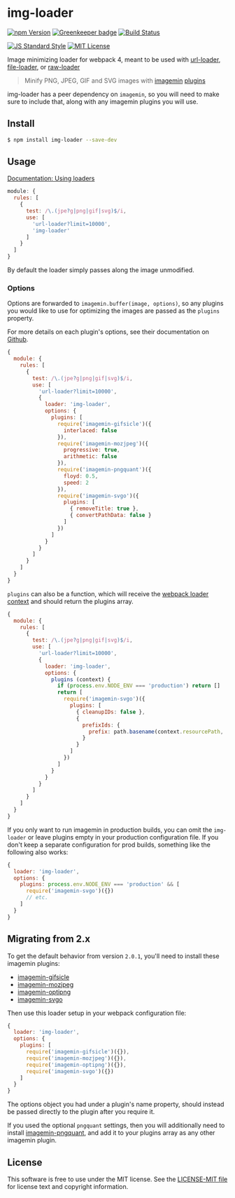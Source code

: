 # img-loader

[![npm Version][npm-image]][npm]
[![Greenkeeper badge][greenkeeper-image]][greenkeeper]
[![Build Status][build-image]][build]

[![JS Standard Style][style-image]][style]
[![MIT License][license-image]][LICENSE]

Image minimizing loader for webpack 4, meant to be used with [url-loader](https://github.com/webpack/url-loader), [file-loader](https://github.com/webpack/file-loader), or [raw-loader](https://github.com/webpack/raw-loader)

> Minify PNG, JPEG, GIF and SVG images with [imagemin](https://github.com/imagemin/imagemin) [plugins](https://www.npmjs.com/search?q=keywords:imageminplugin)

img-loader has a peer dependency on `imagemin`, so you will need to make sure to include that, along with any imagemin plugins you will use.


## Install

```sh
$ npm install img-loader --save-dev
```


## Usage

[Documentation: Using loaders](https://webpack.js.org/concepts/loaders/)

```javascript
module: {
  rules: [
    {
      test: /\.(jpe?g|png|gif|svg)$/i,
      use: [
        'url-loader?limit=10000',
        'img-loader'
      ]
    }
  ]
}
```

By default the loader simply passes along the image unmodified.


### Options

Options are forwarded to `imagemin.buffer(image, options)`, so any plugins you would like to use for optimizing the images are passed as the `plugins` property.

For more details on each plugin's options, see their documentation on [Github](https://github.com/imagemin).

```js
{
  module: {
    rules: [
      {
        test: /\.(jpe?g|png|gif|svg)$/i,
        use: [
          'url-loader?limit=10000',
          {
            loader: 'img-loader',
            options: {
              plugins: [
                require('imagemin-gifsicle')({
                  interlaced: false
                }),
                require('imagemin-mozjpeg')({
                  progressive: true,
                  arithmetic: false
                }),
                require('imagemin-pngquant')({
                  floyd: 0.5,
                  speed: 2
                }),
                require('imagemin-svgo')({
                  plugins: [
                    { removeTitle: true },
                    { convertPathData: false }
                  ]
                })
              ]
            }
          }
        ]
      }
    ]
  }
}
```

`plugins` can also be a function, which will receive the [webpack loader context](https://webpack.js.org/api/loaders/#the-loader-context) and should return the plugins array.
```js
{
  module: {
    rules: [
      {
        test: /\.(jpe?g|png|gif|svg)$/i,
        use: [
          'url-loader?limit=10000',
          {
            loader: 'img-loader',
            options: {
              plugins (context) {
                if (process.env.NODE_ENV === 'production') return []
                return [
                  require('imagemin-svgo')({
                    plugins: [
                      { cleanupIDs: false },
                      {
                        prefixIds: {
                          prefix: path.basename(context.resourcePath, 'svg')
                        }
                      }
                    ]
                  })
                ]
              }
            }
          }
        ]
      }
    ]
  }
}
```

If you only want to run imagemin in production builds, you can omit the `img-loader` or leave plugins empty in your production configuration file. If you don't keep a separate configuration for prod builds, something like the following also works:

```js
{
  loader: 'img-loader',
  options: {
    plugins: process.env.NODE_ENV === 'production' && [
      require('imagemin-svgo')({})
      // etc.
    ]
  }
}
```


## Migrating from 2.x

To get the default behavior from version `2.0.1`, you'll need to install these imagemin plugins:

* [imagemin-gifsicle](https://github.com/imagemin/imagemin-gifsicle)
* [imagemin-mozjpeg](https://github.com/imagemin/imagemin-mozjpeg)
* [imagemin-optipng](https://github.com/imagemin/imagemin-optipng)
* [imagemin-svgo](https://github.com/imagemin/imagemin-svgo)

Then use this loader setup in your webpack configuration file:

```js
{
  loader: 'img-loader',
  options: {
    plugins: [
      require('imagemin-gifsicle')({}),
      require('imagemin-mozjpeg')({}),
      require('imagemin-optipng')({}),
      require('imagemin-svgo')({})
    ]
  }
}
```

The options object you had under a plugin's name property, should instead be passed directly to the plugin after you require it.

If you used the optional `pngquant` settings, then you will additionally need to install [imagemin-pngquant](https://github.com/imagemin/imagemin-pngquant), and add it to your plugins array as any other imagemin plugin.


## License

This software is free to use under the MIT license. See the [LICENSE-MIT file][LICENSE] for license text and copyright information.

[npm]: https://www.npmjs.org/package/img-loader
[npm-image]: https://img.shields.io/npm/v/img-loader.svg
[greenkeeper-image]: https://badges.greenkeeper.io/thetalecrafter/img-loader.svg
[greenkeeper]: https://greenkeeper.io/
[build]: https://travis-ci.org/thetalecrafter/img-loader
[build-image]: https://img.shields.io/travis/thetalecrafter/img-loader.svg
[style]: https://github.com/feross/standard
[style-image]: https://img.shields.io/badge/code%20style-standard-brightgreen.svg
[license-image]: https://img.shields.io/npm/l/img-loader.svg
[LICENSE]: https://github.com/thetalecrafter/img-loader/blob/master/LICENSE-MIT
